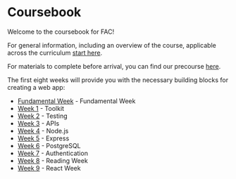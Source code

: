 # Coursebook

Welcome to the coursebook for FAC!

For general information, including an overview of the course, applicable across the curriculum [start here](general/README.md).

For materials to complete before arrival, you can find our precourse [here](precourse/README.md).

The first eight weeks will provide you with the necessary building blocks for creating a web app:

- [Fundamental Week](fundamental-week/README.md) - Fundamental Week
- [Week 1](week-1/README.md) - Toolkit
- [Week 2](week-2/README.md) - Testing
- [Week 3](week-3/README.md) - APIs
- [Week 4](week-4/README.md) - Node.js
- [Week 5](week-5/README.md) - Express
- [Week 6](week-7/README.md) - PostgreSQL
- [Week 7](week-8/README.md) - Authentication
- [Week 8](week-9/README.md) - Reading Week
- [Week 9](https://github.com/ali-7/react-week) - React Week
